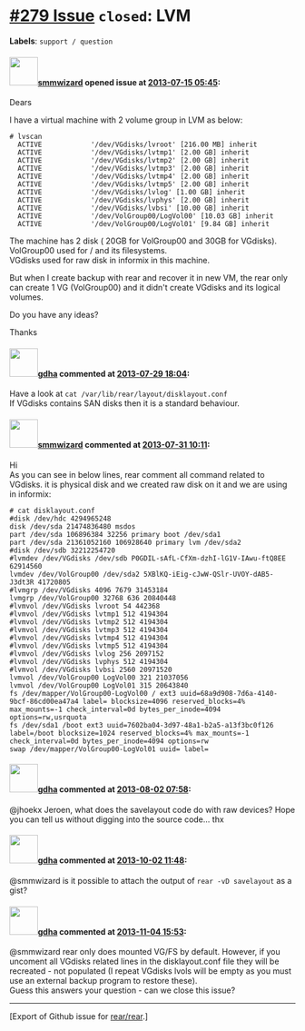 [\#279 Issue](https://github.com/rear/rear/issues/279) `closed`: LVM
====================================================================

**Labels**: `support / question`

#### <img src="https://avatars.githubusercontent.com/u/4532367?v=4" width="50">[smmwizard](https://github.com/smmwizard) opened issue at [2013-07-15 05:45](https://github.com/rear/rear/issues/279):

Dears

I have a virtual machine with 2 volume group in LVM as below:

    # lvscan
      ACTIVE            '/dev/VGdisks/lvroot' [216.00 MB] inherit
      ACTIVE            '/dev/VGdisks/lvtmp1' [2.00 GB] inherit
      ACTIVE            '/dev/VGdisks/lvtmp2' [2.00 GB] inherit
      ACTIVE            '/dev/VGdisks/lvtmp3' [2.00 GB] inherit
      ACTIVE            '/dev/VGdisks/lvtmp4' [2.00 GB] inherit
      ACTIVE            '/dev/VGdisks/lvtmp5' [2.00 GB] inherit
      ACTIVE            '/dev/VGdisks/lvlog' [1.00 GB] inherit
      ACTIVE            '/dev/VGdisks/lvphys' [2.00 GB] inherit
      ACTIVE            '/dev/VGdisks/lvbsi' [10.00 GB] inherit
      ACTIVE            '/dev/VolGroup00/LogVol00' [10.03 GB] inherit
      ACTIVE            '/dev/VolGroup00/LogVol01' [9.84 GB] inherit

The machine has 2 disk ( 20GB for VolGroup00 and 30GB for VGdisks).  
VolGroup00 used for / and its filesystems.  
VGdisks used for raw disk in informix in this machine.

But when I create backup with rear and recover it in new VM, the rear
only can create 1 VG (VolGroup00) and it didn't create VGdisks and its
logical volumes.

Do you have any ideas?

Thanks

#### <img src="https://avatars.githubusercontent.com/u/888633?u=cdaeb31efcc0048d3619651aa18dd4b76e636b21&v=4" width="50">[gdha](https://github.com/gdha) commented at [2013-07-29 18:04](https://github.com/rear/rear/issues/279#issuecomment-21738922):

Have a look at `cat /var/lib/rear/layout/disklayout.conf`  
If VGdisks contains SAN disks then it is a standard behaviour.

#### <img src="https://avatars.githubusercontent.com/u/4532367?v=4" width="50">[smmwizard](https://github.com/smmwizard) commented at [2013-07-31 10:11](https://github.com/rear/rear/issues/279#issuecomment-21852323):

Hi  
As you can see in below lines, rear comment all command related to
VGdisks. it is physical disk and we created raw disk on it and we are
using in informix:

    # cat disklayout.conf
    #disk /dev/hdc 4294965248
    disk /dev/sda 21474836480 msdos
    part /dev/sda 106896384 32256 primary boot /dev/sda1
    part /dev/sda 21361052160 106928640 primary lvm /dev/sda2
    #disk /dev/sdb 32212254720
    #lvmdev /dev/VGdisks /dev/sdb P0GDIL-sAfL-CfXm-dzhI-lG1V-IAwu-ftQ8EE 62914560
    lvmdev /dev/VolGroup00 /dev/sda2 5XBlKQ-iEig-cJwW-QSlr-UVOY-dAB5-J3dt3R 41720805
    #lvmgrp /dev/VGdisks 4096 7679 31453184
    lvmgrp /dev/VolGroup00 32768 636 20840448
    #lvmvol /dev/VGdisks lvroot 54 442368
    #lvmvol /dev/VGdisks lvtmp1 512 4194304
    #lvmvol /dev/VGdisks lvtmp2 512 4194304
    #lvmvol /dev/VGdisks lvtmp3 512 4194304
    #lvmvol /dev/VGdisks lvtmp4 512 4194304
    #lvmvol /dev/VGdisks lvtmp5 512 4194304
    #lvmvol /dev/VGdisks lvlog 256 2097152
    #lvmvol /dev/VGdisks lvphys 512 4194304
    #lvmvol /dev/VGdisks lvbsi 2560 20971520
    lvmvol /dev/VolGroup00 LogVol00 321 21037056
    lvmvol /dev/VolGroup00 LogVol01 315 20643840
    fs /dev/mapper/VolGroup00-LogVol00 / ext3 uuid=68a9d908-7d6a-4140-9bcf-86cd00ea47a4 label= blocksize=4096 reserved_blocks=4% max_mounts=-1 check_interval=0d bytes_per_inode=4094 options=rw,usrquota
    fs /dev/sda1 /boot ext3 uuid=7602ba04-3d97-48a1-b2a5-a13f3bc0f126 label=/boot blocksize=1024 reserved_blocks=4% max_mounts=-1 check_interval=0d bytes_per_inode=4094 options=rw
    swap /dev/mapper/VolGroup00-LogVol01 uuid= label=

#### <img src="https://avatars.githubusercontent.com/u/888633?u=cdaeb31efcc0048d3619651aa18dd4b76e636b21&v=4" width="50">[gdha](https://github.com/gdha) commented at [2013-08-02 07:58](https://github.com/rear/rear/issues/279#issuecomment-21991596):

@jhoekx Jeroen, what does the savelayout code do with raw devices? Hope
you can tell us without digging into the source code... thx

#### <img src="https://avatars.githubusercontent.com/u/888633?u=cdaeb31efcc0048d3619651aa18dd4b76e636b21&v=4" width="50">[gdha](https://github.com/gdha) commented at [2013-10-02 11:48](https://github.com/rear/rear/issues/279#issuecomment-25532343):

@smmwizard is it possible to attach the output of `rear -vD savelayout`
as a gist?

#### <img src="https://avatars.githubusercontent.com/u/888633?u=cdaeb31efcc0048d3619651aa18dd4b76e636b21&v=4" width="50">[gdha](https://github.com/gdha) commented at [2013-11-04 15:53](https://github.com/rear/rear/issues/279#issuecomment-27695688):

@smmwizard rear only does mounted VG/FS by default. However, if you
uncoment all VGdisks related lines in the disklayout.conf file they will
be recreated - not populated (I repeat VGdisks lvols will be empty as
you must use an external backup program to restore these).  
Guess this answers your question - can we close this issue?

------------------------------------------------------------------------

\[Export of Github issue for
[rear/rear](https://github.com/rear/rear).\]
